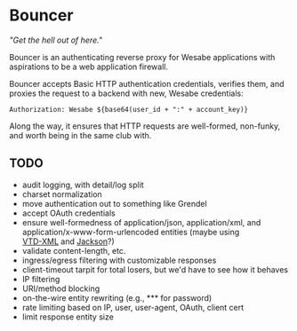 Bouncer
=======

*"Get the hell out of here."*

Bouncer is an authenticating reverse proxy for Wesabe applications with
aspirations to be a web application firewall.

Bouncer accepts Basic HTTP authentication credentials, verifies them, and 
proxies the request to a backend with new, Wesabe credentials:
    
    Authorization: Wesabe ${base64(user_id + ":" + account_key)}

Along the way, it ensures that HTTP requests are well-formed, non-funky, and 
worth being in the same club with.

TODO
----
  
  * audit logging, with detail/log split
  * charset normalization
  * move authentication out to something like Grendel
  * accept OAuth credentials
  * ensure well-formedness of application/json, application/xml, and 
    application/x-www-form-urlencoded entities (maybe using     
    [VTD-XML](http://vtd-xml.sourceforge.net) and 
    [Jackson](http://jackson.codehaus.org/)?)
  * validate content-length, etc.
  * ingress/egress filtering with customizable responses
  * client-timeout tarpit for total losers, but we'd have to see how it behaves
  * IP filtering
  * URI/method blocking
  * on-the-wire entity rewriting (e.g., *** for password)
  * rate limiting based on IP, user, user-agent, OAuth, client cert
  * limit response entity size